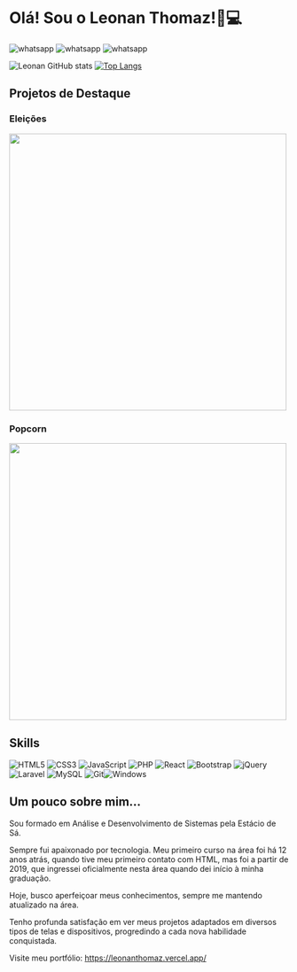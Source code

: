 # Olá! Sou o Leonan Thomaz!🚀💻

![whatsapp](https://img.shields.io/badge/WhatsApp-25D366?style=for-the-badge&logo=whatsapp&logoColor=white)
![whatsapp](https://img.shields.io/badge/Gmail-D14836?style=for-the-badge&logo=gmail&logoColor=white)
![whatsapp](https://img.shields.io/badge/LinkedIn-0077B5?style=for-the-badge&logo=linkedin&logoColor=white)

![Leonan GitHub stats](https://github-readme-stats.vercel.app/api?username=leonanthomaz&show_icons=true&theme=radical)
[![Top Langs](https://github-readme-stats.vercel.app/api/top-langs/?username=leonanthomaz&layout=compact&theme=radical)](https://github.com/leonanthomaz/github-readme-stats)
<!-- [![Top Langs](https://github-readme-stats.vercel.app/api/top-langs/?username=leonanthomaz)](https://github.com/leonanthomaz/github-readme-stats) -->

## Projetos de Destaque

### Eleições

<a href="https://github.com/leonanthomaz/eleicoes2022-segundoTurno">
  <img align="center" src="https://leonanthomaz.vercel.app/static/media/eleicoes-st.2ea610aa206c188324ba.png" width="500" />
</a>

### Popcorn

<a href="https://popcorn-two.vercel.app/">
  <img align="center" src="https://leonanthomaz.vercel.app/static/media/popcorn1.743591dc44556690b18b.png" width="500" />
</a>

## Skills
![HTML5](https://img.shields.io/badge/HTML5-E34F26?style=for-the-badge&logo=html5&logoColor=white)
![CSS3](https://img.shields.io/badge/CSS3-1572B6?style=for-the-badge&logo=css3&logoColor=white)
![JavaScript](https://img.shields.io/badge/JavaScript-F7DF1E?style=for-the-badge&logo=javascript&logoColor=black)
![PHP](https://img.shields.io/badge/PHP-777BB4?style=for-the-badge&logo=php&logoColor=white)
![React](https://img.shields.io/badge/React-20232A?style=for-the-badge&logo=react&logoColor=61DAFB)
![Bootstrap](	https://img.shields.io/badge/Bootstrap-563D7C?style=for-the-badge&logo=bootstrap&logoColor=white)
![jQuery](	https://img.shields.io/badge/jQuery-0769AD?style=for-the-badge&logo=jquery&logoColor=white)
![Laravel](	https://img.shields.io/badge/Laravel-FF2D20?style=for-the-badge&logo=laravel&logoColor=white)
![MySQL](https://img.shields.io/badge/MySQL-00000F?style=for-the-badge&logo=mysql&logoColor=white)
![Git](	https://img.shields.io/badge/Git-E34F26?style=for-the-badge&logo=git&logoColor=white)![Windows](	https://img.shields.io/badge/Windows-017AD7?style=for-the-badge&logo=windows&logoColor=white)

## Um pouco sobre mim...
Sou formado em Análise e Desenvolvimento de Sistemas pela Estácio de Sá.

Sempre fui apaixonado por tecnologia. Meu primeiro curso na área foi há 12 anos atrás, quando tive meu primeiro contato com HTML, mas foi a partir de 2019, que ingressei oficialmente nesta área quando dei início à minha graduação.

Hoje, busco aperfeiçoar meus conhecimentos, sempre me mantendo atualizado na área.

Tenho profunda satisfação em ver meus projetos adaptados em diversos tipos de telas e dispositivos, progredindo a cada nova habilidade conquistada.

Visite meu portfólio: https://leonanthomaz.vercel.app/





